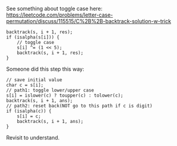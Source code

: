 See something about toggle case here:
https://leetcode.com/problems/letter-case-permutation/discuss/115515/C%2B%2B-backtrack-solution-w-trick

```
backtrack(s, i + 1, res);
if (isalpha(s[i])) {
    // toggle case
    s[i] ^= (1 << 5);
    backtrack(s, i + 1, res);
}
```

Someone did this step this way:

```
// save initial value
char c = s[i];
// path1: toggle lower/upper case
s[i] = islower(c) ? toupper(c) : tolower(c);
backtrack(s, i + 1, ans);
// path2: reset back(NOT go to this path if c is digit)
if (isalpha(c)) {
    s[i] = c;
    backtrack(s, i + 1, ans);
}
 ```
 
 Revisit to understand.
